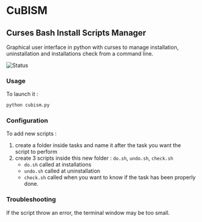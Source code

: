# CuBISM
## Curses Bash Install Scripts Manager

Graphical user interface in python with curses to manage installation, uninstallation and installations check from a command line.

![Status](https://img.shields.io/github/release/qubyte/rubidium/all.svg)

### Usage

To launch it :
```python
python cubism.py
```

### Configuration

To add new scripts :
 1. create a folder inside tasks and name it after the task you want the script to perform
 2. create 3 scripts inside this new folder : `do.sh`, `undo.sh`, `check.sh`
    - `do.sh` called at installations
    - `undo.sh` called at uninstallation
    - `check.sh` called when you want to know if the task has been properly done.

### Troubleshooting

If the script throw an error, the terminal window may be too small.
